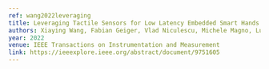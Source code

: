 ```yaml
---
ref: wang2022leveraging
title: Leveraging Tactile Sensors for Low Latency Embedded Smart Hands for Prosthetic and Robotic Applications
authors: Xiaying Wang, Fabian Geiger, Vlad Niculescu, Michele Magno, Luca Benini
year: 2022
venue: IEEE Transactions on Instrumentation and Measurement
link: https://ieeexplore.ieee.org/abstract/document/9751605
---
```

